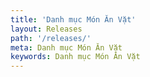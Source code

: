 ```yaml
---
title: 'Danh mục Món Ăn Vặt'
layout: Releases
path: '/releases/'
meta: Danh mục Món Ăn Vặt
keywords: Danh mục Món Ăn Vặt
---
```

